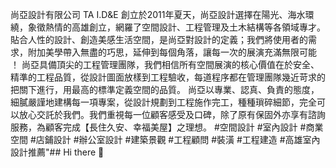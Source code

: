 尚亞設計有限公司 TA I.D&E 創立於2011年夏天，尚亞設計選擇在陽光、海水環繞，象徵熱情的高雄創立，網羅了空間設計、工程管理及土木結構等各領域專才。 貼合人性的設計、創造美感生活空間，是尚亞對設計的定義；我們將使用者的需求，附加美學帶入無盡的巧思，延伸到每個角落，讓每一次的展演充滿無限可能 ！ 尚亞具備頂尖的工程管理團隊，我們相信所有空間展演的核心價值在於安全、精準的工程品質，從設計圖面放樣到工程驗收，每道程序都在管理團隊幾近苛求的把關下進行，用最高的標準定義空間的品質。 尚亞以專業、認真、負責的態度，細膩嚴謹地建構每一項專案，從設計規劃到工程施作完工，種種瑣碎細節，完全可以放心交託於我們。我們重視每一位顧客感受及口碑，除了原有保固外亦享有諮詢服務，為顧客完成【長住久安、幸福美屋】之理想。 #空間設計 #室內設計 #商業空間 #店鋪設計 #辦公室設計 #建築景觀 #工程顧問 #裝潢 #工程建造 #高雄室內設計推薦"## Hi there 👋

<!--
**Trend-Asia/Trend-Asia** is a ✨ _special_ ✨ repository because its `README.md` (this file) appears on your GitHub profile.

Here are some ideas to get you started:

- 🔭 I’m currently working on ...
- 🌱 I’m currently learning ...
- 👯 I’m looking to collaborate on ...
- 🤔 I’m looking for help with ...
- 💬 Ask me about ...
- 📫 How to reach me: ...
- 😄 Pronouns: ...
- ⚡ Fun fact: ...
-->
